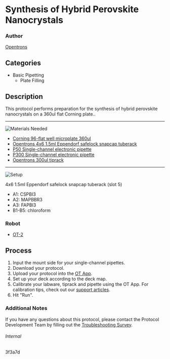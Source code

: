# Synthesis of Hybrid Perovskite Nanocrystals

### Author
[Opentrons](https://opentrons.com/)

## Categories
* Basic Pipetting
	* Plate Filling

## Description
This protocol performs preparation for the synthesis of hybrid perovskite nanocrystals on a 360ul flat Corning plate..

---
![Materials Needed](https://s3.amazonaws.com/opentrons-protocol-library-website/custom-README-images/001-General+Headings/materials.png)

* [Corning 96-flat well microplate 360ul](https://ecatalog.corning.com/life-sciences/b2c/US/en/Microplates/Assay-Microplates/96-Well-Microplates/Corning%C2%AE-96-well-Solid-Black-and-White-Polystyrene-Microplates/p/corning96WellSolidBlackAndWhitePolystyreneMicroplates)
* [Opentrons 4x6 1.5ml Eppendorf safelock snapcap tuberack](https://shop.opentrons.com/collections/verified-labware/products/tube-rack-set-1)
* [P50 Single-channel electronic pipette](https://shop.opentrons.com/collections/ot-2-pipettes/products/single-channel-electronic-pipette?variant=5984549077021)
* [P300 Single-channel electronic pipette](https://shop.opentrons.com/collections/ot-2-pipettes/products/single-channel-electronic-pipette?variant=5984549077021)
* [Opentrons 300ul tiprack](https://shop.opentrons.com/collections/opentrons-tips/products/opentrons-300ul-tips)

---
![Setup](https://s3.amazonaws.com/opentrons-protocol-library-website/custom-README-images/001-General+Headings/Setup.png)

4x6 1.5ml Eppendorf safelock snapcap tuberack (slot 5)
* A1: CSPBI3
* A2: MAPBBR3
* A3: FAPBI3
* B1-B5: chloroform

### Robot
* [OT-2](https://opentrons.com/ot-2)

## Process
1. Input the mount side for your single-channel pipettes.
2. Download your protocol.
3. Upload your protocol into the [OT App](https://opentrons.com/ot-app).
4. Set up your deck according to the deck map.
5. Calibrate your labware, tiprack and pipette using the OT App. For calibration tips, check out our [support articles](https://support.opentrons.com/en/collections/1559720-guide-for-getting-started-with-the-ot-2).
6. Hit "Run".

### Additional Notes
If you have any questions about this protocol, please contact the Protocol Development Team by filling out the [Troubleshooting Survey](https://protocol-troubleshooting.paperform.co/).

###### Internal
3f3a7d
